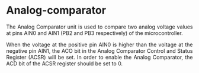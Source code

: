 # Analog-comparator

<p align="justify">The Analog Comparator unit is used to compare two analog voltage values at pins AIN0 and AIN1 (PB2 and PB3 respectively) of the microcontroller.</p> 

<p align="justify">When the voltage at the positive pin AIN0 is higher than the voltage at the negative pin AIN1, the ACO bit in the Analog Comparator Control and Status Register (ACSR) will be set. In order to enable the Analog Comparator, the ACD bit of the ACSR register should be set to 0.</p>
